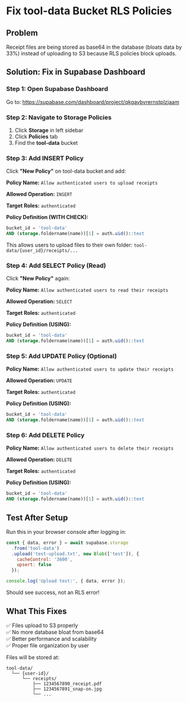 # Fix tool-data Bucket RLS Policies

## Problem
Receipt files are being stored as base64 in the database (bloats data by 33%) instead of uploading to S3 because RLS policies block uploads.

## Solution: Fix in Supabase Dashboard

### Step 1: Open Supabase Dashboard
Go to: https://supabase.com/dashboard/project/qkgaybvrernstplzjaam

### Step 2: Navigate to Storage Policies
1. Click **Storage** in left sidebar
2. Click **Policies** tab
3. Find the **tool-data** bucket

### Step 3: Add INSERT Policy

Click **"New Policy"** on tool-data bucket and add:

**Policy Name:** `Allow authenticated users to upload receipts`

**Allowed Operation:** `INSERT`

**Target Roles:** `authenticated`

**Policy Definition (WITH CHECK):**
```sql
bucket_id = 'tool-data' 
AND (storage.foldername(name))[1] = auth.uid()::text
```

This allows users to upload files to their own folder: `tool-data/{user_id}/receipts/...`

### Step 4: Add SELECT Policy (Read)

Click **"New Policy"** again:

**Policy Name:** `Allow authenticated users to read their receipts`

**Allowed Operation:** `SELECT`

**Target Roles:** `authenticated`

**Policy Definition (USING):**
```sql
bucket_id = 'tool-data' 
AND (storage.foldername(name))[1] = auth.uid()::text
```

### Step 5: Add UPDATE Policy (Optional)

**Policy Name:** `Allow authenticated users to update their receipts`

**Allowed Operation:** `UPDATE`

**Target Roles:** `authenticated`

**Policy Definition (USING):**
```sql
bucket_id = 'tool-data' 
AND (storage.foldername(name))[1] = auth.uid()::text
```

### Step 6: Add DELETE Policy

**Policy Name:** `Allow authenticated users to delete their receipts`

**Allowed Operation:** `DELETE`

**Target Roles:** `authenticated`

**Policy Definition (USING):**
```sql
bucket_id = 'tool-data' 
AND (storage.foldername(name))[1] = auth.uid()::text
```

## Test After Setup

Run this in your browser console after logging in:

```javascript
const { data, error } = await supabase.storage
  .from('tool-data')
  .upload('test-upload.txt', new Blob(['test']), {
    cacheControl: '3600',
    upsert: false
  });

console.log('Upload test:', { data, error });
```

Should see success, not an RLS error!

## What This Fixes

✅ Files upload to S3 properly  
✅ No more database bloat from base64  
✅ Better performance and scalability  
✅ Proper file organization by user  

Files will be stored at:
```
tool-data/
  └── {user-id}/
      └── receipts/
          ├── 1234567890_receipt.pdf
          ├── 1234567891_snap-on.jpg
          └── ...
```
